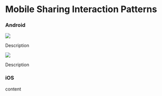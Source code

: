 # Mobile Sharing Interaction Patterns

### Android

![](../../.gitbook/assets/Android-sharing-1.png)

Description

![](../../.gitbook/assets/Android-sharing-1.png)

Description

### iOS

content

